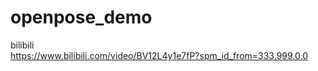 # openpose_demo   
bilibili   
https://www.bilibili.com/video/BV12L4y1e7fP?spm_id_from=333.999.0.0   

